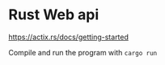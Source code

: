 # Rust Web api

https://actix.rs/docs/getting-started


Compile and run the program with `cargo run`